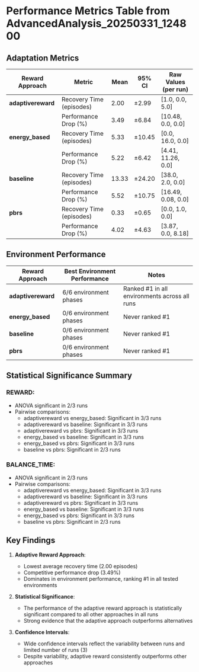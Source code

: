 # Performance Metrics Table from AdvancedAnalysis_20250331_124800

## Adaptation Metrics

| Reward Approach    | Metric                     | Mean    | 95% CI     | Raw Values (per run)                |
|--------------------|----------------------------|---------|------------|-------------------------------------|
| **adaptivereward** | Recovery Time (episodes)   | 2.00    | ±2.99      | [1.0, 0.0, 5.0]                     |
|                    | Performance Drop (%)       | 3.49    | ±6.84      | [10.48, 0.0, 0.0]                   |
| **energy_based**   | Recovery Time (episodes)   | 5.33    | ±10.45     | [0.0, 16.0, 0.0]                    |
|                    | Performance Drop (%)       | 5.22    | ±6.42      | [4.41, 11.26, 0.0]                  |
| **baseline**       | Recovery Time (episodes)   | 13.33   | ±24.20     | [38.0, 2.0, 0.0]                    |
|                    | Performance Drop (%)       | 5.52    | ±10.75     | [16.49, 0.08, 0.0]                  |
| **pbrs**           | Recovery Time (episodes)   | 0.33    | ±0.65      | [0.0, 1.0, 0.0]                     |
|                    | Performance Drop (%)       | 4.02    | ±4.63      | [3.87, 0.0, 8.18]                   |


## Environment Performance

| Reward Approach    | Best Environment Performance | Notes                                      |
|--------------------|------------------------------|-------------------------------------------|
| **adaptivereward** | 6/6 environment phases       | Ranked #1 in all environments across all runs |
| **energy_based**   | 0/6 environment phases       | Never ranked #1                            |
| **baseline**       | 0/6 environment phases       | Never ranked #1                            |
| **pbrs**           | 0/6 environment phases       | Never ranked #1                            |

## Statistical Significance Summary

### REWARD:
- ANOVA significant in 2/3 runs
- Pairwise comparisons:
  - adaptivereward vs energy_based: Significant in 3/3 runs
  - adaptivereward vs baseline: Significant in 3/3 runs
  - adaptivereward vs pbrs: Significant in 3/3 runs
  - energy_based vs baseline: Significant in 3/3 runs
  - energy_based vs pbrs: Significant in 3/3 runs
  - baseline vs pbrs: Significant in 2/3 runs

### BALANCE_TIME:
- ANOVA significant in 2/3 runs
- Pairwise comparisons:
  - adaptivereward vs energy_based: Significant in 3/3 runs
  - adaptivereward vs baseline: Significant in 3/3 runs
  - adaptivereward vs pbrs: Significant in 3/3 runs
  - energy_based vs baseline: Significant in 3/3 runs
  - energy_based vs pbrs: Significant in 3/3 runs
  - baseline vs pbrs: Significant in 2/3 runs

## Key Findings

1. **Adaptive Reward Approach**:
   - Lowest average recovery time (2.00 episodes)
   - Competitive performance drop (3.49%)
   - Dominates in environment performance, ranking #1 in all tested environments

2. **Statistical Significance**:
   - The performance of the adaptive reward approach is statistically significant compared to all other approaches in all runs
   - Strong evidence that the adaptive approach outperforms alternatives

3. **Confidence Intervals**:
   - Wide confidence intervals reflect the variability between runs and limited number of runs (3)
   - Despite variability, adaptive reward consistently outperforms other approaches
